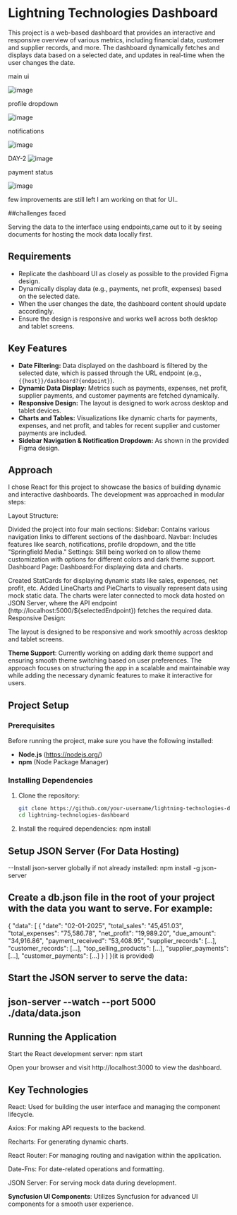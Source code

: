 # Lightning Technologies Dashboard

This project is a web-based dashboard that provides an interactive and responsive overview of various metrics, including financial data, customer and supplier records, and more. The dashboard dynamically fetches and displays data based on a selected date, and updates in real-time when the user changes the date.

main ui

![image](https://github.com/user-attachments/assets/2e7dc3bf-d924-4392-b09d-f0ea9dc55b8a)

profile dropdown

![image](https://github.com/user-attachments/assets/e1264e3a-bbc1-4b22-a897-f219e7ebcf38)

notifications

![image](https://github.com/user-attachments/assets/607a24b5-a1c7-4460-b0c9-2cdb7a44a293)

DAY-2
![image](https://github.com/user-attachments/assets/d7d613c3-699e-47f8-b4e7-b73815a772ee)

payment status

![image](https://github.com/user-attachments/assets/1bf097e0-3a00-4a3d-9320-b70db8ce4478)


few improvements are still left I am working on that for UI..

##challenges faced

Serving the data to the interface using endpoints,came out to it by seeing documents for hosting the mock data locally first.


## Requirements

- Replicate the dashboard UI as closely as possible to the provided Figma design.
- Dynamically display data (e.g., payments, net profit, expenses) based on the selected date.
- When the user changes the date, the dashboard content should update accordingly.
- Ensure the design is responsive and works well across both desktop and tablet screens.

## Key Features

- **Date Filtering:** Data displayed on the dashboard is filtered by the selected date, which is passed through the URL endpoint (e.g., `{{host}}/dashboard?{endpoint}`).
- **Dynamic Data Display:** Metrics such as payments, expenses, net profit, supplier payments, and customer payments are fetched dynamically.
- **Responsive Design:** The layout is designed to work across desktop and tablet devices.
- **Charts and Tables:** Visualizations like dynamic charts for payments, expenses, and net profit, and tables for recent supplier and customer payments are included.
- **Sidebar Navigation & Notification Dropdown:** As shown in the provided Figma design.


## Approach
I chose React for this project to showcase the basics of building dynamic and interactive dashboards. The development was approached in modular steps:

Layout Structure:

Divided the project into four main sections:
Sidebar: Contains various navigation links to different sections of the dashboard.
Navbar: Includes features like search, notifications, profile dropdown, and the title "Springfield Media."
Settings: Still being worked on to allow theme customization with options for different colors and dark theme support.
Dashboard Page:
Dashboard:For displaying data and charts.

Created StatCards for displaying dynamic stats like sales, expenses, net profit, etc.
Added LineCharts and PieCharts to visually represent data using mock static data.
The charts were later connected to mock data hosted on JSON Server, where the API endpoint (http://localhost:5000/${selectedEndpoint}) fetches the required data.
Responsive Design:

The layout is designed to be responsive and work smoothly across desktop and tablet screens.

**Theme Support**: Currently working on adding dark theme support and ensuring smooth theme switching based on user preferences.
The approach focuses on structuring the app in a scalable and maintainable way while adding the necessary dynamic features to make it interactive for users.

## Project Setup

### Prerequisites

Before running the project, make sure you have the following installed:

- **Node.js** (https://nodejs.org/)
- **npm** (Node Package Manager)

### Installing Dependencies

1. Clone the repository:
   ```bash
   git clone https://github.com/your-username/lightning-technologies-dashboard.git
   cd lightning-technologies-dashboard
2. Install the required dependencies:
   npm install

## Setup JSON Server (For Data Hosting)

--Install json-server globally if not already installed:
  npm install -g json-server

## Create a db.json file in the root of your project with the data you want to serve. For example:

{
  "data": [
    {
      "date": "02-01-2025",
      "total_sales": "45,451.03",
      "total_expenses": "75,586.78",
      "net_profit": "19,989.20",
      "due_amount": "34,916.86",
      "payment_received": "53,408.95",
      "supplier_records": [...],
      "customer_records": [...],
      "top_selling_products": [...],
      "supplier_payments": [...],
      "customer_payments": [...]
    }
  ]
}(it is provided)


## Start the JSON server to serve the data:


## json-server --watch --port 5000 ./data/data.json

## Running the Application
   Start the React development server:
    npm start

Open your browser and visit http://localhost:3000 to view the dashboard.

## Key Technologies

React: Used for building the user interface and managing the component lifecycle.

Axios: For making API requests to the backend.

Recharts: For generating dynamic charts.

React Router: For managing routing and navigation within the application.

Date-Fns: For date-related operations and formatting.

JSON Server: For serving mock data during development.

**Syncfusion UI Components**: Utilizes Syncfusion for advanced UI components for a smooth user experience.









